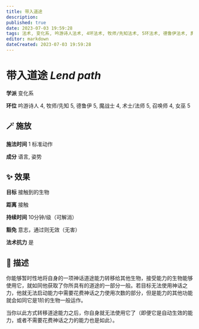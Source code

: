 ```yaml
---
title: 带入道途
description: 
published: true
date: 2023-07-03 19:59:28
tags: 法术, 变化系, 吟游诗人法术, 4环法术, 牧师/先知法术, 5环法术, 德鲁伊法术, 魔战士法术, 术士/法师法术, 召唤师法术, 女巫法术
editor: markdown
dateCreated: 2023-07-03 19:59:28
---
```


# **带入道途** *Lend path*

**学派** 变化系 

**环位** 吟游诗人 4, 牧师/先知 5, 德鲁伊 5, 魔战士 4, 术士/法师 5, 召唤师 4, 女巫 5

## 🪄 施放

**施法时间** 1 标准动作

**成分** 语言, 姿势

## ✨ 效果 

**目标** 接触到的生物 

**距离** 接触  

**持续时间** 10分钟/级（可解消） 

**豁免** 意志，通过则无效（无害）

**法术抗力** 是

## 📖 描述

你能够暂时性地将自身的一项神话道途能力转移给其他生物，接受能力的生物能够使用它，就如同他获取了你所具有的道途的一部分一般。若目标无法使用神话之力，他就无法启动能力中需要花费神话之力使用次数的部分，但是能力的其他功能就会如同它是1阶的生物一般运作。

当你以此方式转移道途能力之后，你自身就无法使用它了（即便它是自动生效的能力，或者不需要花费神话之力的能力也是如此）。
    
